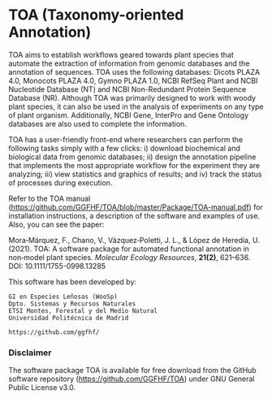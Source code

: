# TOA (Taxonomy-oriented Annotation)

TOA aims to establish workflows geared towards plant species that automate the extraction of
information from genomic databases and the annotation of sequences. TOA uses the following databases:
Dicots PLAZA 4.0, Monocots PLAZA 4.0, Gymno PLAZA 1.0, NCBI RefSeq Plant and NCBI Nucleotide Database (NT)
and NCBI Non-Redundant Protein Sequence Database (NR). Although TOA was primarily designed to work with
woody plant species, it can also be used in the analysis of experiments on any type of plant organism.
Additionally, NCBI Gene, InterPro and Gene Ontology databases are also used to complete the information.

TOA has a user-friendly front-end where researchers can perform the following tasks simply with a few clicks:
i) download biochemical and biological data from genomic databases; ii) design the annotation pipeline that
implements the most appropriate workflow for the experiment they are analyzing; iii) view statistics and
graphics of results; and iv) track the status of processes during execution.

Refer to the TOA manual (https://github.com/GGFHF/TOA/blob/master/Package/TOA-manual.pdf) for installation
instructions, a description of the software and examples of use. Also, you can see the paper:

Mora‐Márquez, F., Chano, V., Vázquez‐Poletti, J. L., & López de Heredia, U. (2021).
TOA: A software package for automated functional annotation in non‐model plant species.
*Molecular Ecology Resources*, **21(2)**, 621–636. DOI: 10.1111/1755-0998.13285

This software has been developed by:

    GI en Especies Leñosas (WooSp)
    Dpto. Sistemas y Recursos Naturales
    ETSI Montes, Forestal y del Medio Natural
    Universidad Politécnica de Madrid
    
    https://github.com/ggfhf/

### Disclaimer

The software package TOA is available for free download from the GitHub software repository
(https://github.com/GGFHF/TOA) under GNU General Public License v3.0.
